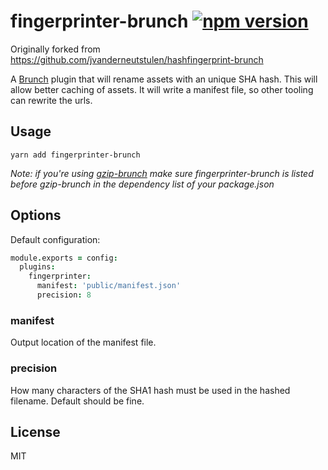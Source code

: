 fingerprinter-brunch [![npm version](https://badge.fury.io/js/fingerprinter-brunch.svg)](http://badge.fury.io/js/fingerprinter-brunch)
======================

Originally forked from https://github.com/jvanderneutstulen/hashfingerprint-brunch

A [Brunch][] plugin that will rename assets with an unique SHA hash. This will allow
better caching of assets. It will write a manifest file, so other tooling can
rewrite the urls.

Usage
-----

`yarn add fingerprinter-brunch`

_Note: if you're using [gzip-brunch][] make sure fingerprinter-brunch is listed before
gzip-brunch in the dependency list of your package.json_


Options
-------

Default configuration:

```coffeescript
module.exports = config:
  plugins:
    fingerprinter:
      manifest: 'public/manifest.json'
      precision: 8
```

### manifest

Output location of the manifest file.

### precision

How many characters of the SHA1 hash must be used in the hashed
filename. Default should be fine.

License
-------

MIT


[Brunch]: http://brunch.io
[gzip-brunch]: https://github.com/banyan/gzip-brunch
